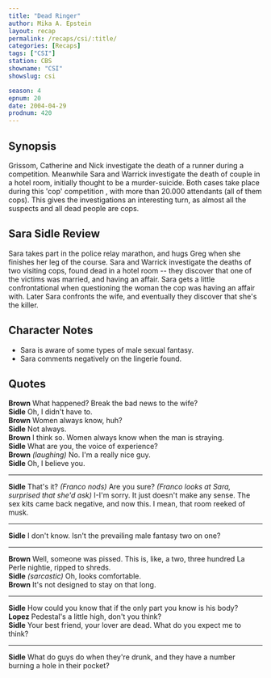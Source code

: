 ```yaml
---
title: "Dead Ringer"
author: Mika A. Epstein
layout: recap
permalink: /recaps/csi/:title/
categories: [Recaps]
tags: ["CSI"]
station: CBS
showname: "CSI"
showslug: csi

season: 4
epnum: 20
date: 2004-04-29
prodnum: 420  
---
```


## Synopsis

Grissom, Catherine and Nick investigate the death of a runner during a competition. Meanwhile Sara and Warrick investigate the death of couple in a hotel room, initially thought to be a murder-suicide. Both cases take place during this 'cop' competition , with more than 20.000 attendants (all of them cops). This gives the investigations an interesting turn, as almost all the suspects and all dead people are cops.

## Sara Sidle Review

Sara takes part in the police relay marathon, and hugs Greg when she finishes her leg of the course. Sara and Warrick investigate the deaths of two visiting cops, found dead in a hotel room -- they discover that one of the victims was married, and having an affair. Sara gets a little confrontational when questioning the woman the cop was having an affair with. Later Sara confronts the wife, and eventually they discover that she's the killer.

## Character Notes

* Sara is aware of some types of male sexual fantasy.  
* Sara comments negatively on the lingerie found.

## Quotes

**Brown** What happened? Break the bad news to the wife?  
**Sidle** Oh, I didn't have to.  
**Brown** Women always know, huh?  
**Sidle** Not always.  
**Brown** I think so. Women always know when the man is straying.  
**Sidle** What are you, the voice of experience?  
**Brown** _(laughing)_ No. I'm a really nice guy.  
**Sidle** Oh, I believe you.  

- - -

**Sidle** That's it? _(Franco nods)_ Are you sure? _(Franco looks at Sara, surprised that she'd ask)_ I-I'm sorry. It just doesn't make any sense. The sex kits came back negative, and now this. I mean, that room reeked of musk.
  

- - -

**Sidle** I don't know. Isn't the prevailing male fantasy two on one?
  

- - -

**Brown** Well, someone was pissed. This is, like, a two, three hundred La Perle nightie, ripped to shreds.  
**Sidle** _(sarcastic)_ Oh, looks comfortable.  
**Brown** It's not designed to stay on that long.  

- - -

**Sidle** How could you know that if the only part you know is his body?  
**Lopez** Pedestal's a little high, don't you think?  
**Sidle** Your best friend, your lover are dead. What do you expect me to think?  

- - -

**Sidle** What do guys do when they're drunk, and they have a number burning a hole in their pocket?
